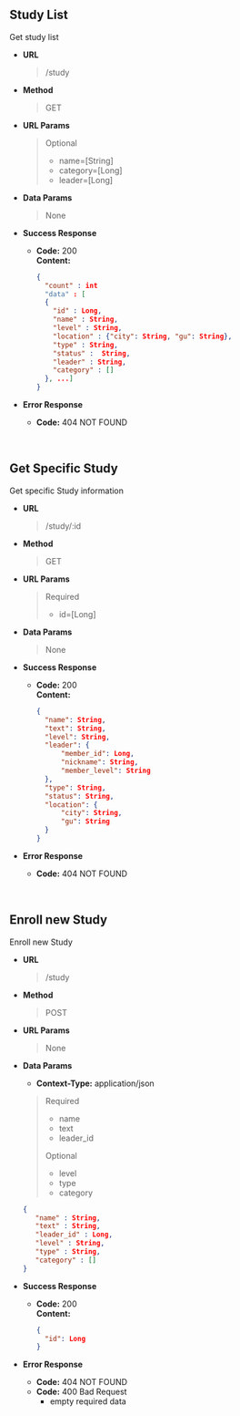**Study List**
----
Get study list

* **URL**

  >/study


* **Method**

  > GET


* **URL Params**

  > Optional<br />
  >  * name=[String]
  >  * category=[Long]
  >  * leader=[Long]

* **Data Params**

  > None

* **Success Response**
    * **Code:** 200 <br />
      **Content:**
      ```json
      {
        "count" : int
        "data" : [
        {
          "id" : Long,
          "name" : String,
          "level" : String,
          "location" : {"city": String, "gu": String},
          "type" : String,
          "status" :  String,
          "leader" : String,
          "category" : []
        }, ...]
      }
      ```


* **Error Response**
    * **Code:** 404 NOT FOUND <br />


<br>

**Get Specific Study**
----
Get specific Study information

* **URL**

  >/study/:id


* **Method**

  > GET


* **URL Params**

  > Required<br />
  >  * id=[Long]

* **Data Params**

  > None

* **Success Response**
    * **Code:** 200 <br />
      **Content:**
      ```json
      {
        "name": String,
        "text": String,
        "level": String,
        "leader": {
            "member_id": Long,
            "nickname": String,
            "member_level": String
        },
        "type": String,
        "status": String,
        "location": {
            "city": String,
            "gu": String
        }
      }
      ```


* **Error Response**
    * **Code:** 404 NOT FOUND <br />



<br>

**Enroll new Study**
----
Enroll new Study

* **URL**

  >/study


* **Method**

  > POST


* **URL Params**

  > None

* **Data Params**
    * **Context-Type:** application/json
  > Required
  >  * name
  >  * text
  >  * leader_id
  > 
  > Optional
  >  * level
  >  * type
  >  * category
   ```json
  {
      "name" : String,
      "text" : String,
      "leader_id" : Long,
      "level" : String,
      "type" : String,
      "category" : []
  }
   ```

* **Success Response**
    * **Code:** 200 <br />
      **Content:**
      ```json
      {
        "id": Long
      }
      ```


* **Error Response**
    * **Code:** 404 NOT FOUND
    * **Code:** 400 Bad Request
      * empty required data<br />